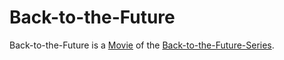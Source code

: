 # Back-to-the-Future

Back-to-the-Future is a [Movie](200300000.md) of the [Back-to-the-Future-Series](200040005.md).